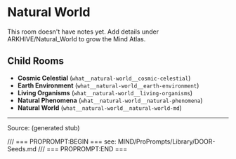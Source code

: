 # Natural World

This room doesn't have notes yet. Add details under ARKHIVE/Natural_World to grow the Mind Atlas.

## Child Rooms
- **Cosmic Celestial** (`what__natural-world__cosmic-celestial`)
- **Earth Environment** (`what__natural-world__earth-environment`)
- **Living Organisms** (`what__natural-world__living-organisms`)
- **Natural Phenomena** (`what__natural-world__natural-phenomena`)
- **Natural World** (`what__natural-world__natural-world-md`)

---
Source: (generated stub)

/// === PROPROMPT:BEGIN ===
see: MIND/ProPrompts/Library/DOOR-Seeds.md
/// === PROPROMPT:END ===
